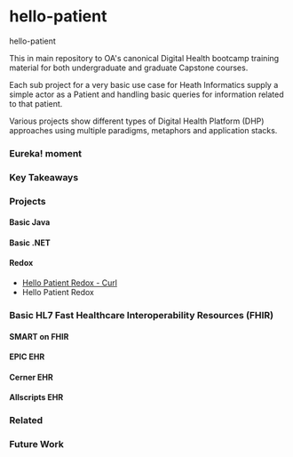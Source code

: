 # hello-patient
hello-patient

This in main repository to OA's canonical Digital Health bootcamp training material for both undergraduate and graduate Capstone courses.

Each sub project for a very basic use case for Heath Informatics supply a simple actor as a Patient and handling basic queries for information related to that patient.

Various projects show different types of Digital Health Platform (DHP) approaches using multiple paradigms, metaphors and application stacks.

### Eureka! moment

### Key Takeaways

### Projects

#### Basic Java

#### Basic .NET

#### Redox
- [Hello Patient Redox - Curl](https://github.com/ontoadaptive/hello-patient-redox-curl)
- Hello Patient Redox

### Basic HL7 Fast Healthcare Interoperability Resources (FHIR)

#### SMART on FHIR

#### EPIC EHR
#### Cerner EHR
#### Allscripts EHR

### Related

### Future Work
